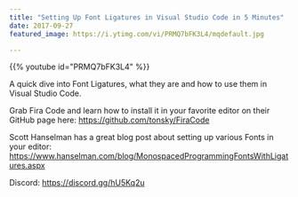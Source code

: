 ```yaml
---
title: "Setting Up Font Ligatures in Visual Studio Code in 5 Minutes"
date: 2017-09-27
featured_image: https://i.ytimg.com/vi/PRMQ7bFK3L4/mqdefault.jpg

---
```


{{% youtube id="PRMQ7bFK3L4" %}}

A quick dive into Font Ligatures, what they are and how to use them in Visual Studio Code.

Grab Fira Code and learn how to install it in your favorite editor on their GitHub page here: https://github.com/tonsky/FiraCode

Scott Hanselman has a great blog post about setting up various Fonts in your editor: https://www.hanselman.com/blog/MonospacedProgrammingFontsWithLigatures.aspx

Discord: https://discord.gg/hU5Kq2u